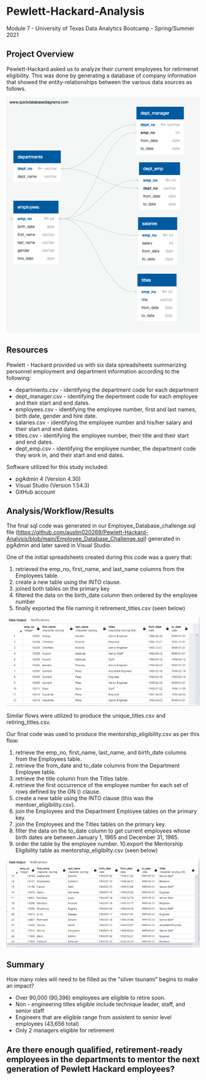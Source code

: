 # Pewlett-Hackard-Analysis

Module 7 - University of Texas Data Analytics Bootcamp - Spring/Summer 2021

## Project Overview
Pewlett-Hackard asked us to analyze their current employees for retirmenet eligibility.  This was done by generating a database of company information that showed the entity-relationships between the various data sources as follows.

![alt text](https://github.com/austin020269/Pewlett-Hackard-Analysis/blob/main/EmployeeDB.png)

## Resources
Pewlett - Hackard provided us with six data spreadsheets summarizing personnel employment and department information according to the  following:
- departments.csv - identifying the department code for each department
- dept_manager.csv - identifying the depertment code for each employee and their start and end dates.
- employees.csv - identifying the employee number, first and last names, birth date, gender and hire date.
- salaries.csv - identifying the employee number and his/her salary and their start and end dates.
- titles.csv - identifying the employee number, their title and their start and end dates.
- dept_emp.csv - identifying the employee number, the department code they work in, and their start and end dates.

Software utilized for this study included: 
- pgAdmin 4 (Version 4.30)
- Visual Studio (Version 1.54.3)
- GitHub account

## Analysis/Workflow/Results
The final sql code was generated in our Employee_Database_challenge.sql file (https://github.com/austin020269/Pewlett-Hackard-Analysis/blob/main/Employee_Database_Challenge.sql) generated in pgAdmin and later saved in Visual Studio.

One of the initial spreadsheets created during this code was a query that: 
1. retrieved the emp_no, first_name, and last_name columns from the Employees table.
2. create a new table using the INTO clause.
3. joined both tables on the primary key
4. filtered the data on the birth_date column then ordered by the employee number
5. finally exported the file naming it retirement_titles.csv (seen below)

![alt text](https://github.com/austin020269/Pewlett-Hackard-Analysis/blob/main/retirement_titles.PNG)

Similar flows were utilized to produce the unique_titles.csv and retiring_titles.csv.

Our final code was used to produce the mentorship_eligibility.csv as per this flow:
1. retrieve the emp_no, first_name, last_name, and birth_date columns from the Employees table.
2. retrieve the from_date and to_date columns from the Department Employee table.
3. retrieve the title column from the Titles table.
4. retrieve the first occurrence of the employee number for each set of rows defined by the ON () clause.
5. create a new table using the INTO clause (this was the mentoer_eligibility.csv).
6. join the Employees and the Department Employee tables on the primary key.
7. join the Employees and the Titles tables on the primary key.
8. filter the data on the to_date column to get current employees whose birth dates are between January 1, 1965 and December 31, 1965.
9. order the table by the employee number.
10.export the Mentorship Eligibility table as mentorship_eligibilty.csv (seen below)

![alt text](https://github.com/austin020269/Pewlett-Hackard-Analysis/blob/main/mentorship_eligibility.PNG)

## Summary

How many roles will need to be filled as the "silver tsunami" begins to make an impact?
- Over 90,000 (90,396) employees are eligible to retire soon.
- Non - engineering titles eligible include technique leader, staff, and senior staff
- Engineers that are eligible range from assistent to senior level employees (43,656 total)
- Only 2 managers eligible for retirement

Are there enough qualified, retirement-ready employees in the departments to mentor the next generation of Pewlett Hackard employees?
- 
